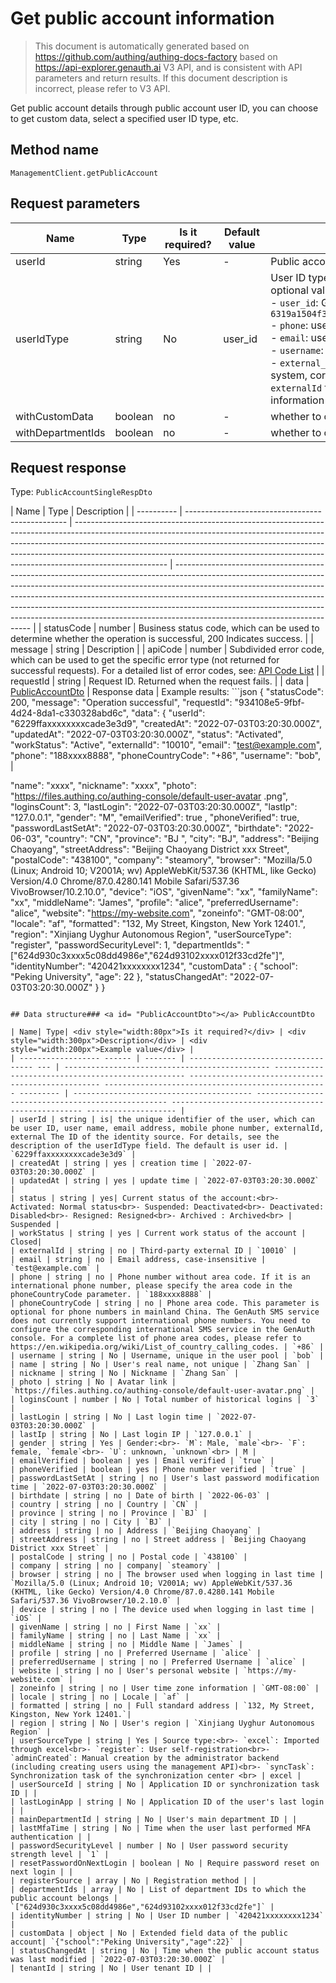 # Get public account information

<!--
Warning ⚠️:
Do not modify this document directly,
https://github.com/Authing/authing-docs-factory
Use this project to generate
-->

<LastUpdated />

> This document is automatically generated based on https://github.com/authing/authing-docs-factory based on https://api-explorer.genauth.ai V3 API, and is consistent with API parameters and return results. If this document description is incorrect, please refer to V3 API.

Get public account details through public account user ID, you can choose to get custom data, select a specified user ID type, etc.

## Method name

`ManagementClient.getPublicAccount`

## Request parameters

| Name              | Type    | <div style="width:80px">Is it required?</div> | <div style="width:60px">Default value</div> | <div style="width:300px">Description</div>                                                                                                                                                                                                                                                                                                                    | <div style="width:200px">Sample value</div> |
| ----------------- | ------- | --------------------------------------------- | ------------------------------------------- | ------------------------------------------------------------------------------------------------------------------------------------------------------------------------------------------------------------------------------------------------------------------------------------------------------------------------------------------------------------- | ------------------------------------------- |
| userId            | string  | Yes                                           | -                                           | Public account user ID                                                                                                                                                                                                                                                                                                                                        | `6229ffaxxxxxxxxcade3e3d9`                  |
| userIdType        | string  | No                                            | user_id                                     | User ID type, default value is `user_id`, optional value is:<br>- `user_id`: GenAuth user ID, such as `6319a1504f3xxxxf214dd5b7`<br>- `phone`: user's phone number<br>- `email`: user's email address<br>- `username`: username<br>- `external_id`: user's ID in the external system, corresponding to the `externalId` field of GenAuth user information<br> | `user_id`                                   |
| withCustomData    | boolean | no                                            | -                                           | whether to obtain custom data                                                                                                                                                                                                                                                                                                                                 | `true`                                      |
| withDepartmentIds | boolean | no                                            | -                                           | whether to obtain department ID list                                                                                                                                                                                                                                                                                                                          | `true`                                      |

## Request response

Type: `PublicAccountSingleRespDto`

| Name       | Type                                             | Description                                                                                                                                                                                                                                                                                                                                     |
| ---------- | ------------------------------------------------ | ----------------------------------------------------------------------------------------------------------------------------------------------------------------------------------------------------------------------------------------------------------------------------------------------------------------------------------------------- | ------------------------------------------------------------------------------------------------------------------------------------------------------------------------------------------------------------------------------------------------------------------------------------------------------------------------------------------------------------------------------------------------------------------------------------------------ |
| statusCode | number                                           | Business status code, which can be used to determine whether the operation is successful, 200 Indicates success.                                                                                                                                                                                                                                |
| message    | string                                           | Description                                                                                                                                                                                                                                                                                                                                     |
| apiCode    | number                                           | Subdivided error code, which can be used to get the specific error type (not returned for successful requests). For a detailed list of error codes, see: [API Code List](https://api-explorer.genauth.ai/?tag=group/%E5%BC%80%E5%8F%91%E5%87%86%E5%A4%87#tag/%E5%BC%80%E5%8F%91%E5%87%86%E5%A4%87/%E9%94%99%E8%AF%AF%E5%A4%84%E7%90%86/apiCode) |
| requestId  | string                                           | Request ID. Returned when the request fails.                                                                                                                                                                                                                                                                                                    |
| data       | <a href="#PublicAccountDto">PublicAccountDto</a> | Response data                                                                                                                                                                                                                                                                                                                                   | Example results: ```json { "statusCode": 200, "message": "Operation successful", "requestId": "934108e5-9fbf-4d24-8da1-c330328abd6c", "data": { "userId": "6229ffaxxxxxxxxcade3e3d9", "createdAt": "2022-07-03T03:20:30.000Z", "updatedAt": "2022-07-03T03:20:30.000Z", "status": "Activated", "workStatus": "Active", "externalId": "10010", "email": "test@example.com", "phone": "188xxxx8888", "phoneCountryCode": "+86", "username": "bob", |

"name": "xxxx",
"nickname": "xxxx",
"photo": "https://files.authing.co/authing-console/default-user-avatar .png",
"loginsCount": 3,
"lastLogin": "2022-07-03T03:20:30.000Z",
"lastIp": "127.0.0.1",
"gender": "M",
"emailVerified": true ,
"phoneVerified": true,
"passwordLastSetAt": "2022-07-03T03:20:30.000Z",
"birthdate": "2022-06-03",
"country": "CN",
"province": "BJ ",
"city": "BJ",
"address": "Beijing Chaoyang",
"streetAddress": "Beijing Chaoyang District xxx Street",
"postalCode": "438100", "company": "steamory", "browser": "Mozilla/5.0 (Linux; Android 10; V2001A; wv) AppleWebKit/537.36 (KHTML, like Gecko) Version/4.0 Chrome/87.0.4280.141 Mobile Safari/537.36 VivoBrowser/10.2.10.0", "device": "iOS", "givenName": "xx", "familyName": "xx", "middleName": "James", "profile": "alice", "preferredUsername": "alice", "website": "https://my-website.com", "zoneinfo": "GMT-08:00", "locale": "af", "formatted": "132, My Street, Kingston, New York 12401.", "region": "Xinjiang Uyghur Autonomous Region",
"userSourceType": "register",
"passwordSecurityLevel": 1,
"departmentIds": "[\"624d930c3xxxx5c08dd4986e\",\"624d93102xxxx012f33cd2fe\"]",
"identityNumber": "420421xxxxxxxx1234",
"customData" : {
"school": "Peking University",
"age": 22
},
"statusChangedAt": "2022-07-03T03:20:30.000Z"
}
}

```

## Data structure### <a id= "PublicAccountDto"></a> PublicAccountDto

| Name| Type| <div style="width:80px">Is it required?</div> | <div style="width:300px">Description</div> | <div style="width:200px">Example value</div> |
| ------------------ ------ | ------- | ----------------------------------- --- | ---------------------------------------------- -------------------------------------------------- -------------------------------------------------- -------------------------------------------------- --------- | ---------------------------------------- -------------------------------------------------- -------------------------------------------------- -------------------- |
| userId | string | is| the unique identifier of the user, which can be user ID, user name, email address, mobile phone number, externalId, external The ID of the identity source. For details, see the description of the userIdType field. The default is user id. | `6229ffaxxxxxxxxcade3e3d9` |
| createdAt | string | yes | creation time | `2022-07-03T03:20:30.000Z` |
| updatedAt | string | yes | update time | `2022-07-03T03:20:30.000Z` |
| status | string | yes| Current status of the account:<br>- Activated: Normal status<br>- Suspended: Deactivated<br>- Deactivated: Disabled<br>- Resigned: Resigned<br>- Archived : Archived<br> | Suspended |
| workStatus | string | yes | Current work status of the account | Closed|
| externalId | string | no | Third-party external ID | `10010` |
| email | string | no | Email address, case-insensitive | `test@example.com` |
| phone | string | no | Phone number without area code. If it is an international phone number, please specify the area code in the phoneCountryCode parameter. | `188xxxx8888` |
| phoneCountryCode | string | no | Phone area code. This parameter is optional for phone numbers in mainland China. The GenAuth SMS service does not currently support international phone numbers. You need to configure the corresponding international SMS service in the GenAuth console. For a complete list of phone area codes, please refer to https://en.wikipedia.org/wiki/List_of_country_calling_codes. | `+86` |
| username | string | No | Username, unique in the user pool | `bob` |
| name | string | No | User's real name, not unique | `Zhang San` |
| nickname | string | No | Nickname | `Zhang San` |
| photo | string | No | Avatar link | `https://files.authing.co/authing-console/default-user-avatar.png` |
| loginsCount | number | No | Total number of historical logins | `3` |
| lastLogin | string | No | Last login time | `2022-07-03T03:20:30.000Z` |
| lastIp | string | No | Last login IP | `127.0.0.1` |
| gender | string | Yes | Gender:<br>- `M`: Male, `male`<br>- `F`: female, `female`<br>- `U`: unknown, `unknown`<br> | M |
| emailVerified | boolean | yes | Email verified | `true` |
| phoneVerified | boolean | yes | Phone number verified | `true` |
| passwordLastSetAt | string | no | User's last password modification time | `2022-07-03T03:20:30.000Z` |
| birthdate | string | no | Date of birth | `2022-06-03` |
| country | string | no | Country | `CN` |
| province | string | no | Province | `BJ` |
| city | string | no | City | `BJ` |
| address | string | no | Address | `Beijing Chaoyang` |
| streetAddress | string | no | Street address | `Beijing Chaoyang District xxx Street` |
| postalCode | string | no | Postal code | `438100` |
| company | string | no | company| `steamory` |
| browser | string | no | The browser used when logging in last time | `Mozilla/5.0 (Linux; Android 10; V2001A; wv) AppleWebKit/537.36 (KHTML, like Gecko) Version/4.0 Chrome/87.0.4280.141 Mobile Safari/537.36 VivoBrowser/10.2.10.0` |
| device | string | no | The device used when logging in last time | `iOS` |
| givenName | string | no | First Name | `xx` |
| familyName | string | no | Last Name | `xx` |
| middleName | string | no | Middle Name | `James` |
| profile | string | no | Preferred Username | `alice` |
| preferredUsername | string | no | Preferred Username | `alice` |
| website | string | no | User's personal website | `https://my-website.com` |
| zoneinfo | string | no | User time zone information | `GMT-08:00` |
| locale | string | no | Locale | `af` |
| formatted | string | no | Full standard address | `132, My Street, Kingston, New York 12401.`|
| region | string | No | User's region | `Xinjiang Uyghur Autonomous Region` |
| userSourceType | string | Yes | Source type:<br>- `excel`: Imported through excel<br>- `register`: User self-registration<br>- `adminCreated`: Manual creation by the administrator backend (including creating users using the management API)<br>- `syncTask`: Synchronization task of the synchronization center <br> | excel |
| userSourceId | string | No | Application ID or synchronization task ID | |
| lastLoginApp | string | No | Application ID of the user's last login | |
| mainDepartmentId | string | No | User's main department ID | |
| lastMfaTime | string | No | Time when the user last performed MFA authentication | |
| passwordSecurityLevel | number | No | User password security strength level | `1` |
| resetPasswordOnNextLogin | boolean | No | Require password reset on next login | |
| registerSource | array | No | Registration method | |
| departmentIds | array | No | List of department IDs to which the public account belongs | `["624d930c3xxxx5c08dd4986e","624d93102xxxx012f33cd2fe"]` |
| identityNumber | string | No | User ID number | `420421xxxxxxxx1234` |
| customData | object | No | Extended field data of the public account| `{"school":"Peking University","age":22}` |
| statusChangedAt | string | No | Time when the public account status was last modified | `2022-07-03T03:20:30.000Z` |
| tenantId | string | No | User tenant ID | |
```
